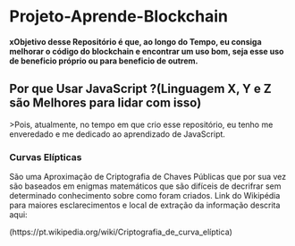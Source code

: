 <h1>Projeto-Aprende-Blockchain</h1>
<h4>xObjetivo desse Repositório é que, ao longo do Tempo, eu consiga melhorar o código do blockchain e encontrar um uso bom, seja esse uso de beneficio próprio ou para beneficio de outrem.</h4>

<h2>Por que Usar JavaScript ?(Linguagem X, Y e Z são Melhores para lidar com isso)</h2>
>Pois, atualmente, no tempo em que crio esse repositório, eu tenho me enveredado e me dedicado ao aprendizado de JavaScript.

<h3>Curvas Elípticas</h3>
<p>São uma Aproximação de Criptografia de Chaves Públicas que por sua vez são baseados em enigmas matemáticos que são difíceis de decrifrar sem determinado conhecimento sobre como foram criados.
Link do Wikipédia para maiores esclarecimentos e local de extração da informação descrita aqui:</p>(https://pt.wikipedia.org/wiki/Criptografia_de_curva_elíptica)